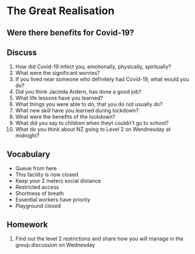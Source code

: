 # The Great Realisation

## Were there benefits for Covid-19?

## Discuss

1. How did Covid-19 infect you, emotionally, physically, spiritually?
2. What were the significant worries?
3. If you lived near someone who definitely had Covid-19, what would you do?
4. Did you think Jacinda Ardern, has done a good job?
5. What life lessons have you learned?
6. What things you were able to do, that you do not usually do?
7. What new skill have you learned during lockdown?
8. What were the benefits of the lockdown?
9. What did you say to children when theyt couldn't go to school?
10. What do you think about NZ going to Level 2 on Wendnesday at midnight?

## Vocabulary

- Queue from here
- This facility is now closed
- Keep your 2 meters social distance
- Restricted access
- Shortness of breath
- Essential workers have priority
- Playground closed

## Homework

1. Find out the level 2 restrictions and share how you will manage in the group discussion on Wednesday
